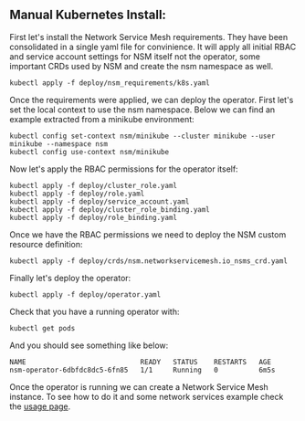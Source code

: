 ## Manual Kubernetes Install:

First let's install the Network Service Mesh requirements. They have been consolidated in a single yaml file for convinience. It will apply all initial RBAC and service account settings for NSM itself not the operator, some important CRDs used by NSM and create the nsm namespace as well.

```
kubectl apply -f deploy/nsm_requirements/k8s.yaml
```

Once the requirements were applied, we can deploy the operator. First let's set the local context to use the nsm namespace. Below we can find an example extracted from a minikube environment:

```
kubectl config set-context nsm/minikube --cluster minikube --user minikube --namespace nsm
kubectl config use-context nsm/minikube
```


Now let's apply the RBAC permissions for the operator itself:
```
kubectl apply -f deploy/cluster_role.yaml
kubectl apply -f deploy/role.yaml
kubectl apply -f deploy/service_account.yaml
kubectl apply -f deploy/cluster_role_binding.yaml
kubectl apply -f deploy/role_binding.yaml
```
Once we have the RBAC permissions we need to deploy the NSM custom resource definition:
```
kubectl apply -f deploy/crds/nsm.networkservicemesh.io_nsms_crd.yaml
```

Finally let's deploy the operator:
```
kubectl apply -f deploy/operator.yaml
```

Check that you have a running operator with:
```
kubectl get pods
```
And you should see something like below:
```
NAME                            READY   STATUS    RESTARTS   AGE
nsm-operator-6dbfdc8dc5-6fn85   1/1     Running   0          6m5s
```
Once the operator is running we can create a Network Service Mesh instance. To see how to do it and some network services example check the [usage page](usage.md).